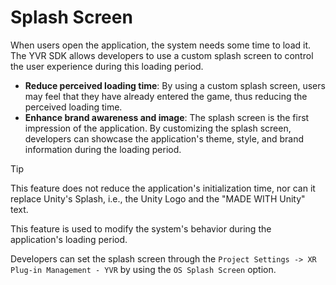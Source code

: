 # Splash Screen

When users open the application, the system needs some time to load it. The YVR SDK allows developers to use a custom splash screen to control the user experience during this loading period.
- **Reduce perceived loading time**: By using a custom splash screen, users may feel that they have already entered the game, thus reducing the perceived loading time.
- **Enhance brand awareness and image**: The splash screen is the first impression of the application. By customizing the splash screen, developers can showcase the application's theme, style, and brand information during the loading period.

> [!tip]
>
> This feature does not reduce the application's initialization time, nor can it replace Unity's Splash, i.e., the Unity Logo and the "MADE WITH Unity" text.
>
> This feature is used to modify the system's behavior during the application's loading period.

Developers can set the splash screen through the `Project Settings -> XR Plug-in Management - YVR` by using the `OS Splash Screen` option.